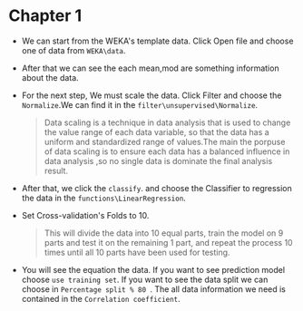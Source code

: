 # Chapter 1

* We can start from the WEKA's template data. Click Open file and choose one of data from ```WEKA\data```.
* After that we can see the each mean,mod are something information about the data.
* For the next step, We must scale the data. Click Filter and choose the ```Normalize```.We can find it in the ```filter\unsupervised\Normalize```.
  
  > Data scaling is a technique in data analysis that is used to change the value range of each data variable, so that the data has a uniform and standardized range of values.The main  the porpuse of data scaling is to ensure each data has a balanced influence in data analysis ,so no single data is dominate the final analysis result.
* After that, we click the ```classify```. and choose the Classifier to regression the data in the ```functions\LinearRegression```.
* Set Cross-validation's Folds to 10.
  
  > This will divide the data into 10 equal parts, train the model on 9 parts and test it on the remaining 1 part, and repeat the process 10 times until all 10 parts have been used for testing.
 
 * You will see the equation the data. If you want to see prediction model choose ```use training set```. If you want to see the data split we can choose in ```Percentage split % 80 ```. The all data information we need is contained in the ```Correlation coefficient```.
 
  


